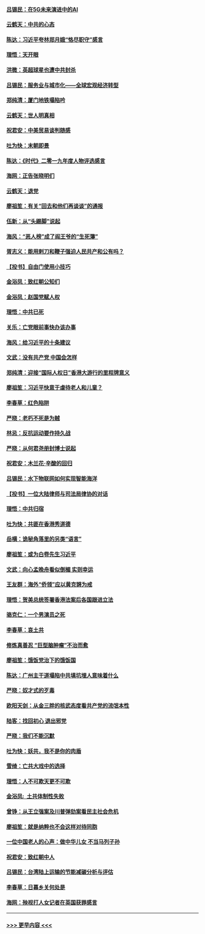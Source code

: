 #### [吕锡民：在5G未来演进中的AI](../pages/nsc993/n11730010.md?t=12182211) 
#### [云鹤天：中共的心态](../pages/nsc993/n11729906.md?t=12182211) 
#### [陈达：习近平夸林郑月娥“恪尽职守”感言](../pages/nsc993/n11729881.md?t=12182211) 
#### [理悟：天开眼](../pages/nsc993/n11729699.md?t=12182211) 
#### [洪微：英超球星也遭中共封杀](../pages/nsc993/n11727243.md?t=12182211) 
#### [吕锡民：服务业与城市化——全球宏观经济转型](../pages/nsc993/n11725845.md?t=12182211) 
#### [郑纯清：厦门地铁塌陷吟](../pages/nsc993/n11725813.md?t=12182211) 
#### [云鹤天：世人明真相](../pages/nsc993/n11725621.md?t=12182211) 
#### [祝君安：中美贸易谈判随感](../pages/nsc993/n11725609.md?t=12182211) 
#### [吐为快：末朝即景](../pages/nsc993/n11723365.md?t=12182211) 
#### [陈达：《时代》二零一九年度人物评选感言](../pages/nsc993/n11723337.md?t=12182211) 
#### [海网：正告张晓明们](../pages/nsc993/n11723228.md?t=12182211) 
#### [云鹤天：退党](../pages/nsc993/n11723056.md?t=12182211) 
#### [廖祖笙：有关“回去和他们再谈谈”的通报](../pages/nsc993/n11722442.md?t=12182211) 
#### [伍新：从“头踢脚”说起](../pages/nsc993/n11722429.md?t=12182211) 
#### [海风：“恶人榜”成了阎王爷的“生死簿”](../pages/nsc993/n11722272.md?t=12182211) 
#### [胥志义：能用剌刀和鞭子强迫人民共产和公有吗？](../pages/nsc993/n11720569.md?t=12182211) 
#### [【投书】自由门使用小技巧](../pages/nsc993/n11720180.md?t=12182211) 
#### [金浴凤：致红朝公知们](../pages/nsc993/n11720563.md?t=12182211) 
#### [金浴凤：赵国党赋人权](../pages/nsc993/n11720533.md?t=12182211) 
#### [理悟：中共已死](../pages/nsc993/n11720233.md?t=12182211) 
#### [关乐：亡党眼前事快办该办事](../pages/nsc993/n11719160.md?t=12182211) 
#### [海风：给习近平的十条建议](../pages/nsc993/n11717616.md?t=12182211) 
#### [文武：没有共产党 中国会怎样](../pages/nsc993/n11717584.md?t=12182211) 
#### [郑纯清：迎接“国际人权日”香港大游行的里程牌意义](../pages/nsc993/n11717417.md?t=12182211) 
#### [廖祖笙：习近平快意于虐待老人和儿童？](../pages/nsc993/n11715313.md?t=12182211) 
#### [李春草：红色陷阱](../pages/nsc993/n11715029.md?t=12182211) 
#### [严晓：老朽不死是为贼](../pages/nsc993/n11712910.md?t=12182211) 
#### [林忌：反抗运动要作持久战](../pages/nsc993/n11712623.md?t=12182211) 
#### [严晓：从何君尧册封博士说起](../pages/nsc993/n11712465.md?t=12182211) 
#### [祝君安：木兰花·辛酸的回归](../pages/nsc993/n11712381.md?t=12182211) 
#### [吕锡民：水下物联网如何实现智能海洋](../pages/nsc993/n11711158.md?t=12182211) 
#### [【投书】一位大陆律师与司法局律协的对话](../pages/nsc993/n11709675.md?t=12182211) 
#### [理悟：中共归宿](../pages/nsc993/n11710059.md?t=12182211) 
#### [吐为快：共匪在香港秀道德](../pages/nsc993/n11709979.md?t=12182211) 
#### [岳横：诡秘角落里的另类“语言”](../pages/nsc993/n11709792.md?t=12182211) 
#### [廖祖笙：或为白卷先生习近平](../pages/nsc993/n11708330.md?t=12182211) 
#### [文武：向心孟晚舟看似倒楣 实则幸运](../pages/nsc993/n11708236.md?t=12182211) 
#### [王友群：海外“侨领”应以黄克锵为戒](../pages/nsc993/n11706176.md?t=12182211) 
#### [理悟：贺美总统签署香港法案后各国跟进立法](../pages/nsc993/n11706853.md?t=12182211) 
#### [骆克仁：一个男演员之死](../pages/nsc993/n11706677.md?t=12182211) 
#### [李春草：哀土共](../pages/nsc993/n11706255.md?t=12182211) 
#### [修炼真善忍 “巨型脑肿瘤”不治而愈](../pages/nsc993/n11705340.md?t=12182211) 
#### [廖祖笙：饿饭党治下的饿饭国](../pages/nsc993/n11705085.md?t=12182211) 
#### [陈达：广州主干道塌陷中共填坑埋人意味着什么](../pages/nsc993/n11705046.md?t=12182211) 
#### [严晓：奴才式的歹毒](../pages/nsc993/n11704826.md?t=12182211) 
#### [欧阳天剑：从金三胖的核武态度看共产党的流氓本性](../pages/nsc993/n11702238.md?t=12182211) 
#### [陆客：找回初心 退出邪党](../pages/nsc993/n11702213.md?t=12182211) 
#### [严晓：我们不能沉默](../pages/nsc993/n11702110.md?t=12182211) 
#### [吐为快：妖共，我不是你的肉盾](../pages/nsc993/n11701366.md?t=12182211) 
#### [雪绮：亡共大戏中的选择](../pages/nsc993/n11699922.md?t=12182211) 
#### [理悟：人不可欺天更不可欺](../pages/nsc993/n11699657.md?t=12182211) 
#### [金浴凤:  土共体制性失败](../pages/nsc993/n11699361.md?t=12182211) 
#### [曾铮：从王立强案及川普弹劾案看民主社会危机](../pages/nsc993/n11699318.md?t=12182211) 
#### [廖祖笙：就是纳粹也不会这样对待同胞](../pages/nsc993/n11697658.md?t=12182211) 
#### [一位中国老人的心声：做中华儿女 不当马列子孙](../pages/nsc993/n11697525.md?t=12182211) 
#### [祝君安：致红朝中人](../pages/nsc993/n11697518.md?t=12182211) 
#### [吕锡民：台湾陆上运输的节能减碳分析与评估](../pages/nsc993/n11694983.md?t=12182211) 
#### [李春草：日暮乡关何处是](../pages/nsc993/n11694805.md?t=12182211) 
#### [海网：殃视打人女记者在英国获罪感言](../pages/nsc993/n11693832.md?t=12182211) 

----
#### [ >>> 更早内容 <<< ](../indexes/nsc993-earlier.md)
